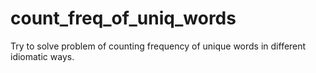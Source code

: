 # count_freq_of_uniq_words

Try to solve problem of counting frequency of unique words in different idiomatic ways.
